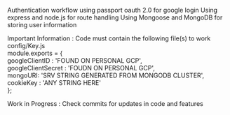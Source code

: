 Authentication workflow using passport oauth 2.0 for google login
Using express and node.js for route handling 
Using Mongoose and MongoDB for storing user information

Important Information : Code must contain the following file(s) to work   
config/Key.js  
module.exports = {  
  googleClientID : 'FOUND ON PERSONAL GCP',  
  googleClientSecret : 'FOUDN ON PERSONAL GCP',  
  mongoURI: 'SRV STRING GENERATED FROM MONGODB CLUSTER',  
  cookieKey : 'ANY STRING HERE'  
};  



Work in Progress : Check commits for updates in code and features

